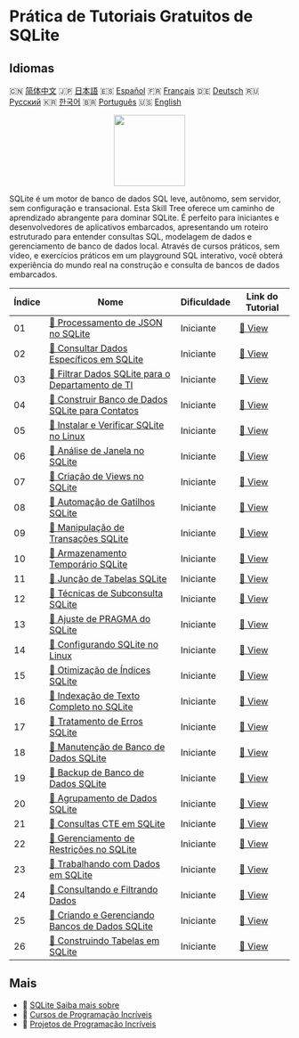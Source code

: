 # Prática de Tutoriais Gratuitos de SQLite

## Idiomas

🇨🇳 [简体中文](README_zh.md) 🇯🇵 [日本語](README_ja.md) 🇪🇸 [Español](README_es.md) 🇫🇷 [Français](README_fr.md) 🇩🇪 [Deutsch](README_de.md) 🇷🇺 [Русский](README_ru.md) 🇰🇷 [한국어](README_ko.md) 🇧🇷 [Português](README_pt.md) 🇺🇸 [English](README.md) 

<div align="center">
<img width="128px" src="https://file.labex.io/path/yNOqpRQSmPL4.png">
</div>

SQLite é um motor de banco de dados SQL leve, autônomo, sem servidor, sem configuração e transacional. Esta Skill Tree oferece um caminho de aprendizado abrangente para dominar SQLite. É perfeito para iniciantes e desenvolvedores de aplicativos embarcados, apresentando um roteiro estruturado para entender consultas SQL, modelagem de dados e gerenciamento de banco de dados local. Através de cursos práticos, sem vídeo, e exercícios práticos em um playground SQL interativo, você obterá experiência do mundo real na construção e consulta de bancos de dados embarcados.

|   Índice | Nome                                                                                                                                  | Dificuldade   | Link do Tutorial                                                                              |
|----------|---------------------------------------------------------------------------------------------------------------------------------------|---------------|-----------------------------------------------------------------------------------------------|
|       01 | [📖 Processamento de JSON no SQLite](https://labex.io/pt/tutorials/sqlite-sqlite-json-processing-552553)                              | Iniciante     | [🔗 View](https://labex.io/pt/tutorials/sqlite-sqlite-json-processing-552553)                 |
|       02 | [📖 Consultar Dados Específicos em SQLite](https://labex.io/pt/tutorials/sqlite-query-specific-data-in-sqlite-552586)                 | Iniciante     | [🔗 View](https://labex.io/pt/tutorials/sqlite-query-specific-data-in-sqlite-552586)          |
|       03 | [📖 Filtrar Dados SQLite para o Departamento de TI](https://labex.io/pt/tutorials/sqlite-filter-sqlite-data-for-it-department-552585) | Iniciante     | [🔗 View](https://labex.io/pt/tutorials/sqlite-filter-sqlite-data-for-it-department-552585)   |
|       04 | [📖 Construir Banco de Dados SQLite para Contatos](https://labex.io/pt/tutorials/sqlite-build-sqlite-database-for-contacts-552582)    | Iniciante     | [🔗 View](https://labex.io/pt/tutorials/sqlite-build-sqlite-database-for-contacts-552582)     |
|       05 | [📖 Instalar e Verificar SQLite no Linux](https://labex.io/pt/tutorials/sqlite-install-and-verify-sqlite-on-linux-552579)             | Iniciante     | [🔗 View](https://labex.io/pt/tutorials/sqlite-install-and-verify-sqlite-on-linux-552579)     |
|       06 | [📖 Análise de Janela no SQLite](https://labex.io/pt/tutorials/sqlite-sqlite-window-analytics-552561)                                 | Iniciante     | [🔗 View](https://labex.io/pt/tutorials/sqlite-sqlite-window-analytics-552561)                |
|       07 | [📖 Criação de Views no SQLite](https://labex.io/pt/tutorials/sqlite-sqlite-view-creation-552560)                                     | Iniciante     | [🔗 View](https://labex.io/pt/tutorials/sqlite-sqlite-view-creation-552560)                   |
|       08 | [📖 Automação de Gatilhos SQLite](https://labex.io/pt/tutorials/sqlite-sqlite-trigger-automation-552559)                              | Iniciante     | [🔗 View](https://labex.io/pt/tutorials/sqlite-sqlite-trigger-automation-552559)              |
|       09 | [📖 Manipulação de Transações SQLite](https://labex.io/pt/tutorials/sqlite-sqlite-transaction-handling-552558)                        | Iniciante     | [🔗 View](https://labex.io/pt/tutorials/sqlite-sqlite-transaction-handling-552558)            |
|       10 | [📖 Armazenamento Temporário SQLite](https://labex.io/pt/tutorials/sqlite-sqlite-temporary-storage-552557)                            | Iniciante     | [🔗 View](https://labex.io/pt/tutorials/sqlite-sqlite-temporary-storage-552557)               |
|       11 | [📖 Junção de Tabelas SQLite](https://labex.io/pt/tutorials/sqlite-sqlite-table-joining-552556)                                       | Iniciante     | [🔗 View](https://labex.io/pt/tutorials/sqlite-sqlite-table-joining-552556)                   |
|       12 | [📖 Técnicas de Subconsulta SQLite](https://labex.io/pt/tutorials/sqlite-sqlite-subquery-techniques-552555)                           | Iniciante     | [🔗 View](https://labex.io/pt/tutorials/sqlite-sqlite-subquery-techniques-552555)             |
|       13 | [📖 Ajuste de PRAGMA do SQLite](https://labex.io/pt/tutorials/sqlite-sqlite-pragma-tuning-552554)                                     | Iniciante     | [🔗 View](https://labex.io/pt/tutorials/sqlite-sqlite-pragma-tuning-552554)                   |
|       14 | [📖 Configurando SQLite no Linux](https://labex.io/pt/tutorials/sqlite-setting-up-sqlite-in-linux-552335)                             | Iniciante     | [🔗 View](https://labex.io/pt/tutorials/sqlite-setting-up-sqlite-in-linux-552335)             |
|       15 | [📖 Otimização de Índices SQLite](https://labex.io/pt/tutorials/sqlite-sqlite-index-optimization-552552)                              | Iniciante     | [🔗 View](https://labex.io/pt/tutorials/sqlite-sqlite-index-optimization-552552)              |
|       16 | [📖 Indexação de Texto Completo no SQLite](https://labex.io/pt/tutorials/sqlite-sqlite-full-text-indexing-552551)                     | Iniciante     | [🔗 View](https://labex.io/pt/tutorials/sqlite-sqlite-full-text-indexing-552551)              |
|       17 | [📖 Tratamento de Erros SQLite](https://labex.io/pt/tutorials/sqlite-sqlite-error-handling-552550)                                    | Iniciante     | [🔗 View](https://labex.io/pt/tutorials/sqlite-sqlite-error-handling-552550)                  |
|       18 | [📖 Manutenção de Banco de Dados SQLite](https://labex.io/pt/tutorials/sqlite-sqlite-database-maintenance-552549)                     | Iniciante     | [🔗 View](https://labex.io/pt/tutorials/sqlite-sqlite-database-maintenance-552549)            |
|       19 | [📖 Backup de Banco de Dados SQLite](https://labex.io/pt/tutorials/sqlite-sqlite-database-backup-552548)                              | Iniciante     | [🔗 View](https://labex.io/pt/tutorials/sqlite-sqlite-database-backup-552548)                 |
|       20 | [📖 Agrupamento de Dados SQLite](https://labex.io/pt/tutorials/sqlite-sqlite-data-grouping-552547)                                    | Iniciante     | [🔗 View](https://labex.io/pt/tutorials/sqlite-sqlite-data-grouping-552547)                   |
|       21 | [📖 Consultas CTE em SQLite](https://labex.io/pt/tutorials/sqlite-sqlite-cte-queries-552546)                                          | Iniciante     | [🔗 View](https://labex.io/pt/tutorials/sqlite-sqlite-cte-queries-552546)                     |
|       22 | [📖 Gerenciamento de Restrições no SQLite](https://labex.io/pt/tutorials/sqlite-sqlite-constraint-management-552545)                  | Iniciante     | [🔗 View](https://labex.io/pt/tutorials/sqlite-sqlite-constraint-management-552545)           |
|       23 | [📖 Trabalhando com Dados em SQLite](https://labex.io/pt/tutorials/sqlite-working-with-data-in-sqlite-552340)                         | Iniciante     | [🔗 View](https://labex.io/pt/tutorials/sqlite-working-with-data-in-sqlite-552340)            |
|       24 | [📖 Consultando e Filtrando Dados](https://labex.io/pt/tutorials/sqlite-querying-and-filtering-data-552338)                           | Iniciante     | [🔗 View](https://labex.io/pt/tutorials/sqlite-querying-and-filtering-data-552338)            |
|       25 | [📖 Criando e Gerenciando Bancos de Dados SQLite](https://labex.io/pt/tutorials/sqlite-creating-and-managing-sqlite-databases-552337) | Iniciante     | [🔗 View](https://labex.io/pt/tutorials/sqlite-creating-and-managing-sqlite-databases-552337) |
|       26 | [📖 Construindo Tabelas em SQLite](https://labex.io/pt/tutorials/sqlite-building-tables-in-sqlite-552336)                             | Iniciante     | [🔗 View](https://labex.io/pt/tutorials/sqlite-building-tables-in-sqlite-552336)              |

## Mais

- 🔗 [SQLite Saiba mais sobre](https://labex.io/pt/skilltrees/sqlite)
- 🔗 [Cursos de Programação Incríveis](https://github.com/labex-labs/awesome-programming-courses)
- 🔗 [Projetos de Programação Incríveis](https://github.com/labex-labs/awesome-programming-projects)

